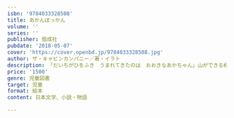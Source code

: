 ```yaml
---
isbn: '9784033328508'
title: あかんぼっかん
volume: ''
series: ''
publisher: 偕成社
pubdate: '2018-05-07'
cover: 'https://cover.openbd.jp/9784033328508.jpg'
author: ザ・キャビンカンパニー／著・イラト
description: 「だいちがひをふき　うまれてきたのは　おおきなあかちゃん」山ができる様子を赤ん坊を通じて描く、大分の2人組の大迫力の絵本。
price: '1500'
genre: 児童図書
target: 児童
format: 絵本
content: 日本文学、小説・物語

---
```

